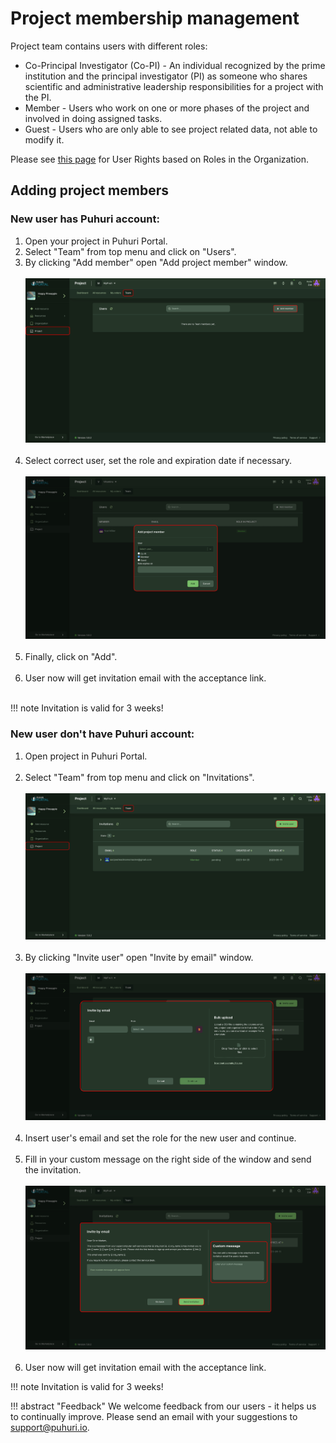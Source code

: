 # Project membership management


Project team contains users with different roles:

- Co-Principal Investigator (Co-PI) - An individual recognized by the prime institution and the principal investigator (PI) as someone who shares scientific and administrative leadership responsibilities for a project with the PI.
- Member - Users who work on one or more phases of the project and involved in doing assigned tasks.
- Guest - Users who are only able to see project related data, not able to modify it.

Please see [this page](https://puhuri.neic.no/user_guides/user_roles/) for User Rights based on Roles in the Organization.

## Adding project members

### New user has Puhuri account:
 
1. Open your project in Puhuri Portal.
2. Select "Team" from top menu and click on "Users".
3. By clicking "Add member" open "Add project member" window.<br><br>
![Select organization](../../assets/add-member-1.jpg)<br><br>
4. Select correct user, set the role and expiration date if necessary.<br><br>
![Select organization](../../assets/add-member-2.jpg)<br><br>
5. Finally, click on "Add".<br><br>
6. User now will get invitation email with the acceptance link.<br><br>

!!! note
    Invitation is valid for 3 weeks!

### New user don't have Puhuri account:

1. Open project in Puhuri Portal.<br><br>
2. Select "Team" from top menu and click on "Invitations".<br><br>
![Invite user](../../assets/invitation-1.jpg)<br><br>
3. By clicking "Invite user" open "Invite by email" window.<br><br>
![Invite user](../../assets/invitation-2.jpg)<br><br>
4. Insert user's email and set the role for the new user and continue.<br><br>
5. Fill in your custom message on the right side of the window and send the invitation.<br><br>
![Invite user](../../assets/invitation-3.jpg)<br><br>
6. User now will get invitation email with the acceptance link.

!!! note
    Invitation is valid for 3 weeks!
    
    
!!! abstract "Feedback"
    We welcome feedback from our users - it helps us to continually improve. Please send an email with your suggestions to [support@puhuri.io](mailto:support@puhuri.io).

